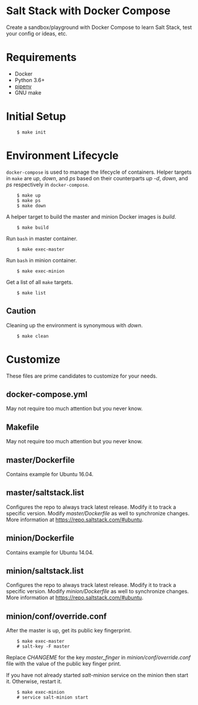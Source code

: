 # Salt Stack with Docker Compose

Create a sandbox/playground with Docker Compose to learn Salt Stack, test your
config or ideas, etc.

# Requirements

* Docker
* Python 3.6+
* [pipenv](https://docs.pipenv.org/)
* GNU make

# Initial Setup

        $ make init

# Environment Lifecycle

``docker-compose`` is used to manage the lifecycle of containers. Helper
targets in ``make`` are *up*, *down*, and *ps* based on their counterparts
*up -d*, *down*, and *ps* respectively in ``docker-compose``.

        $ make up
        $ make ps
        $ make down

A helper target to build the master and minion Docker images is *build*.

        $ make build

Run ``bash`` in master container.

        $ make exec-master

Run ``bash`` in minion container.

        $ make exec-minion

Get a list of all ``make`` targets.

        $ make list

## Caution

Cleaning up the environment is synonymous with *down*.

        $ make clean

# Customize

These files are prime candidates to customize for your needs.

## docker-compose.yml

May not require too much attention but you never know.

## Makefile

May not require too much attention but you never know.

## master/Dockerfile

Contains example for Ubuntu 16.04.

## master/saltstack.list

Configures the repo to always track latest release. Modify it to track a
specific version. Modify *master/Dockerfile* as well to synchronize changes.
More information at https://repo.saltstack.com/#ubuntu.

## minion/Dockerfile

Contains example for Ubuntu 14.04.

## minion/saltstack.list

Configures the repo to always track latest release. Modify it to track a
specific version. Modify *minion/Dockerfile* as well to synchronize changes.
More information at https://repo.saltstack.com/#ubuntu.

## minion/conf/override.conf

After the master is up, get its public key fingerprint.

        $ make exec-master
        # salt-key -F master

Replace *CHANGEME* for the key *master_finger* in *minion/conf/override.conf*
file with the value of the public key finger print.

If you have not already started *salt-minion* service on the minion then start
it. Otherwise, restart it.

        $ make exec-minion
        # service salt-minion start
